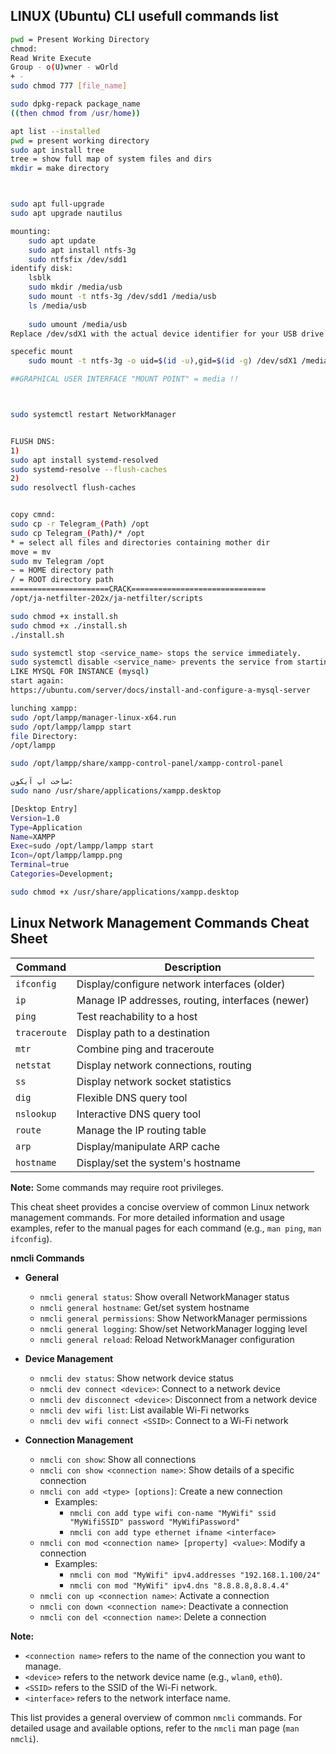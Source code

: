 ## LINUX (Ubuntu) CLI usefull commands list


```bash
pwd = Present Working Directory
chmod:
Read Write Execute
Group - o(U)wner - wOrld
+ -
sudo chmod 777 [file_name]

sudo dpkg-repack package_name
((then chmod from /usr/home))

apt list --installed
pwd = present working directory
sudo apt install tree
tree = show full map of system files and dirs
mkdir = make directory



sudo apt full-upgrade
sudo apt upgrade nautilus

mounting:
	sudo apt update
	sudo apt install ntfs-3g
	sudo ntfsfix /dev/sdd1
identify disk:
	lsblk
	sudo mkdir /media/usb
	sudo mount -t ntfs-3g /dev/sdd1 /media/usb
	ls /media/usb
	
	sudo umount /media/usb
Replace /dev/sdX1 with the actual device identifier for your USB drive.

specefic mount
    sudo mount -t ntfs-3g -o uid=$(id -u),gid=$(id -g) /dev/sdX1 /media/usb

##GRAPHICAL USER INTERFACE "MOUNT POINT" = media !!



sudo systemctl restart NetworkManager


FLUSH DNS:
1)
sudo apt install systemd-resolved
sudo systemd-resolve --flush-caches
2)
sudo resolvectl flush-caches


copy cmnd:
sudo cp -r Telegram_(Path) /opt
sudo cp Telegram_(Path)/* /opt
* = select all files and directories containing mother dir
move = mv
sudo mv Telegram /opt
~ = HOME directory path
/ = ROOT directory path
======================CRACK==============================
/opt/ja-netfilter-202x/ja-netfilter/scripts

sudo chmod +x install.sh
sudo chmod +x ./install.sh
./install.sh

sudo systemctl stop <service_name> stops the service immediately.
sudo systemctl disable <service_name> prevents the service from starting on boot.
LIKE MYSQL FOR INSTANCE (mysql)
start again:
https://ubuntu.com/server/docs/install-and-configure-a-mysql-server

lunching xampp:
sudo /opt/lampp/manager-linux-x64.run
sudo /opt/lampp/lampp start
file Directory:
/opt/lampp

sudo /opt/lampp/share/xampp-control-panel/xampp-control-panel

ساخت اپ آیکون:
sudo nano /usr/share/applications/xampp.desktop

[Desktop Entry]
Version=1.0
Type=Application
Name=XAMPP
Exec=sudo /opt/lampp/lampp start
Icon=/opt/lampp/lampp.png
Terminal=true
Categories=Development;

sudo chmod +x /usr/share/applications/xampp.desktop
```

## Linux Network Management Commands Cheat Sheet

| Command | Description |
|---|---|
| `ifconfig` | Display/configure network interfaces (older) |
| `ip` | Manage IP addresses, routing, interfaces (newer) |
| `ping` | Test reachability to a host |
| `traceroute` | Display path to a destination |
| `mtr` | Combine ping and traceroute |
| `netstat` | Display network connections, routing |
| `ss` | Display network socket statistics |
| `dig` | Flexible DNS query tool |
| `nslookup` | Interactive DNS query tool |
| `route` | Manage the IP routing table |
| `arp` | Display/manipulate ARP cache |
| `hostname` | Display/set the system's hostname |

**Note:** Some commands may require root privileges.

This cheat sheet provides a concise overview of common Linux network management commands. For more detailed information and usage examples, refer to the manual pages for each command (e.g., `man ping`, `man ifconfig`).


**nmcli Commands**

* **General**
    * `nmcli general status`: Show overall NetworkManager status
    * `nmcli general hostname`: Get/set system hostname
    * `nmcli general permissions`: Show NetworkManager permissions
    * `nmcli general logging`: Show/set NetworkManager logging level
    * `nmcli general reload`: Reload NetworkManager configuration

* **Device Management**
    * `nmcli dev status`: Show network device status
    * `nmcli dev connect <device>`: Connect to a network device
    * `nmcli dev disconnect <device>`: Disconnect from a network device
    * `nmcli dev wifi list`: List available Wi-Fi networks
    * `nmcli dev wifi connect <SSID>`: Connect to a Wi-Fi network

* **Connection Management**
    * `nmcli con show`: Show all connections
    * `nmcli con show <connection name>`: Show details of a specific connection
    * `nmcli con add <type> [options]`: Create a new connection
        * Examples:
            * `nmcli con add type wifi con-name "MyWifi" ssid "MyWifiSSID" password "MyWifiPassword"`
            * `nmcli con add type ethernet ifname <interface>`
    * `nmcli con mod <connection name> [property] <value>`: Modify a connection
        * Examples:
            * `nmcli con mod "MyWifi" ipv4.addresses "192.168.1.100/24"`
            * `nmcli con mod "MyWifi" ipv4.dns "8.8.8.8,8.8.4.4"`
    * `nmcli con up <connection name>`: Activate a connection
    * `nmcli con down <connection name>`: Deactivate a connection
    * `nmcli con del <connection name>`: Delete a connection

**Note:**

* `<connection name>` refers to the name of the connection you want to manage.
* `<device>` refers to the network device name (e.g., `wlan0`, `eth0`).
* `<SSID>` refers to the SSID of the Wi-Fi network.
* `<interface>` refers to the network interface name.

This list provides a general overview of common `nmcli` commands. For detailed usage and available options, refer to the `nmcli` man page (`man nmcli`).

